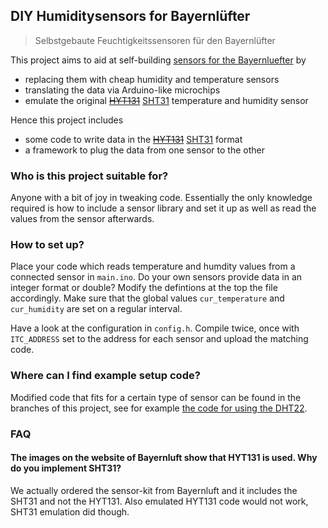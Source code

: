 DIY Humiditysensors for Bayernlüfter
------------------------------------

>Selbstgebaute Feuchtigkeitssensoren für den Bayernlüfter

This project aims to aid at self-building [sensors for the Bayernluefter](https://www.hitl-shop.de/Bayernluefter-Typ-C-Zubehoer-Feuchtesensoren.htm) by 
- replacing them with cheap humidity and temperature sensors 
- translating the data via Arduino-like microchips 
- emulate the original ~~[HYT131](https://shop.bb-sensors.com/en/Measurement-by-branches/Building-automation/Digital-humidity-temperature-sensor-HYT131-bub.html)~~ [SHT31](https://www.sensirion.com/en/environmental-sensors/humidity-sensors/digital-humidity-sensors-for-various-applications/) temperature and humidity sensor 

Hence this project includes
- some code to write data in the ~~[HYT131](https://shop.bb-sensors.com/out/media/Datasheet_long_incl_code_%20HYT131.pdf)~~ [SHT31](https://www.sensirion.com/fileadmin/user_upload/customers/sensirion/Dokumente/2_Humidity_Sensors/Datasheets/Sensirion_Humidity_Sensors_SHT3x_Datasheet_digital.pdf) format
- a framework to plug the data from one sensor to the other

### Who is this project suitable for?

Anyone with a bit of joy in tweaking code.
Essentially the only knowledge required is how to include a sensor library and set it up as well as read the values from the sensor afterwards.

### How to set up?

Place your code which reads temperature and humdity values from a connected sensor in `main.ino`.
Do your own sensors provide data in an integer format or double? Modify the defintions at the top the file accordingly.
Make sure that the global values `cur_temperature` and `cur_humidity` are set on a regular interval.

Have a look at the configuration in `config.h`. Compile twice, once with `ITC_ADDRESS` set to the address for each sensor and upload the matching code.

### Where can I find example setup code?

Modified code that fits for a certain type of sensor can be found in the branches of this project, see for example [the code for using the DHT22](https://github.com/nielstron/diy_bayernluft/tree/dht22_example).

### FAQ

#### The images on the website of Bayernluft show that HYT131 is used. Why do you implement SHT31?

We actually ordered the sensor-kit from Bayernluft and it includes the SHT31 and not the HYT131. Also emulated HYT131 code would not work, SHT31 emulation did though.